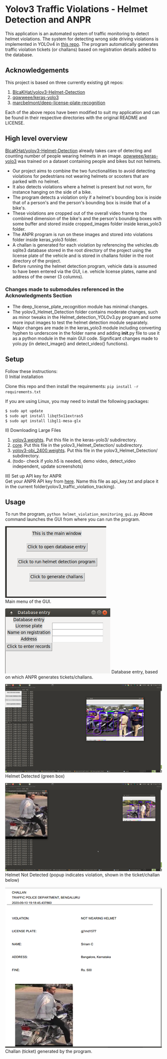 # Yolov3 Traffic Violations - Helmet Detection and ANPR

This application is an automated system of traffic monitoring to detect helmet violations. The system for 
detecting wrong side driving violations is implemented in YOLOv4 in 
[this repo](https://github.com/sriramcu/yolov4_wrong_side_driving_detection). The program 
automatically generates traffic violation tickets (or challans) based on registration details added to the 
database. 

## Acknowledgements

This project is based on three currently existing git repos:  
1. [BlcaKHat/yolov3-Helmet-Detection](https://github.com/BlcaKHat/yolov3-Helmet-Detection)
2. [qqwweee/keras-yolo3](https://github.com/qqwweee/keras-yolo3)
3. [marcbelmont/deep-license-plate-recognition](https://github.com/marcbelmont/deep-license-plate-recognition)  

Each of the above repos have been modified to suit my application and can be found in their respective 
directories with the original README and LICENSE. 

## High level overview

[BlcaKHat/yolov3-Helmet-Detection](https://github.com/BlcaKHat/yolov3-Helmet-Detection) already takes care of 
detecting and counting number of people wearing helmets in an image. 
[qqwweee/keras-yolo3](https://github.com/qqwweee/keras-yolo3) was trained on a dataset containing people and 
bikes but not helmets. 

* Our project aims to combine the two functionalities to avoid detecting violations for 
pedestrians not wearing helmets or scooters that are parked with no helmet. 
* It also detects violations where a helmet is present but not worn, for instance hanging on the side of a bike.
* The program detects a violation only if a helmet's bounding box is inside that of a person's and the person's 
  bounding box is inside that of a bike's.
* These violations are cropped out of the overall video frame to the combined dimension of the bike's and the 
  person's bounding boxes with some buffer and stored inside cropped_images folder inside keras_yolo3 folder.
* The ANPR program is run on these images and stored into violations folder inside keras_yolo3 folder.
* A challan is generated for each violation by referencing the vehicles.db sqlite3 database stored in 
  the root directory of the project using the license plate of the vehicle and is stored in challans 
  folder in the root directory of the project.
* Before running the helmet detection program, vehicle data is assumed to have been entered via the GUI, i.e. 
  vehicle license plates, name and address of the owner (3 columns).

### Changes made to submodules referenced in the Acknowledgments Section

* The deep_license_plate_recognition module has minimal changes. 
* The yolov3_Helmet_Detection folder contains moderate changes, such as minor tweaks in the Helmet_detection_YOLOv3.py program and some more input images 
  to test the helmet detection module separately. 
* Major changes are made in the keras_yolo3 module including converting hyphen to underscore in the folder name 
  and adding __init__.py file to use it as a python module in the main GUI code. Significant changes made to 
  yolo.py (in detect_image() and detect_video() functions).


## Setup
Follow these instructions:  
I) Initial installation  

Clone this repo and then install the requirements:
`pip install -r requirements.txt`

If you are using Linux, you may need to install the following packages:
```console
$ sudo apt update 
$ sudo apt install libqt5x11extras5
$ sudo apt install libgl1-mesa-glx
```  
II) Downloading Large Files

1.  [yolov3.weights](https://drive.google.com/file/d/16XNa9Zt5GfgeCNW0fl8Hfx9ZaPQ2OEtt/view?usp=sharing). Put this file in the keras-yolo3/ subdirectory.  
2. [core](https://drive.google.com/file/d/17Uu7X9-MI0e0SetrV2ZReHOk1buWPfMH/view?usp=sharing). Put this file in the yolov3_Helmet_Detection/ subdirectory.  
3. [yolov3-obj_2400.weights](https://drive.google.com/file/d/16Pr_4FbOkoktDDE8rZpB8b2bh-GYouJl/view?usp=sharing). Put this file in the yolov3_Helmet_Detection/ subdirectory.
4. (todo- check if yolo.h5 is needed, demo video, detect_video independent, update screenshots)

III) Set up API key for ANPR  
Get your ANPR API key from [here](https://platerecognizer.com/?utm_source=github&utm_medium=website). Name this file as api_key.txt and place it in the current folder(yolov3_traffic_violation_tracking).


## Usage

To run the program, 
`python helmet_violation_monitoring_gui.py`
Above command launches the GUI from where you can run the program.  

![](screenshots/mainmenu.png?raw=true)  
Main menu of the GUI.

![](screenshots/database_entry.png?raw=true)
Database entry, based on which ANPR generates tickets/challans.

![](screenshots/helmet_detected.png?raw=true)  
Helmet Detected (green box)

![](screenshots/no_helmet.png?raw=true)  
Helmet Not Detected (popup indicates violation, shown in the ticket/challan below)

![](screenshots/challan.png?raw=true)  
Challan (ticket) generated by the program.
